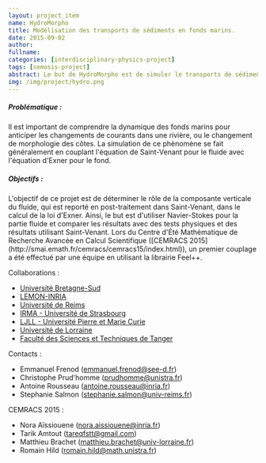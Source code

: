 ```yaml
---
layout: project_item
name: HydroMorpho
title: Modélisation des transports de sédiments en fonds marins.
date: 2015-09-02
author:
fullname:
categories: [interdisciplinary-physics-project]
tags: [cemosis-project]
abstract: Le but de HydroMorpho est de simuler le transports de sédiments en fonds marins en couplant Navier-Stokes et Exner.
img: /img/project/hydro.png
---
```


<h5>Problématique :</h5>
Il est important de comprendre la dynamique des fonds marins pour anticiper les changements de courants dans une rivière, ou le changement de morphologie des côtes.
La simulation de ce phènomène se fait généralement en couplant l'équation de Saint-Venant pour le fluide avec l'équation d'Exner pour le fond.

<h5>Objectifs :</h5>
L'objectif de ce projet est de déterminer le rôle de la composante verticale du fluide, qui est reporté en post-traitement dans Saint-Venant, dans le calcul de la loi d'Exner.
Ainsi, le but est d'utiliser Navier-Stokes pour la partie fluide et comparer les résultats avec des tests physiques et des résultats utilisant Saint-Venant.
Lors du Centre d'Été Mathématique de Recherche Avancée en Calcul Scientifique ([CEMRACS 2015](http://smai.emath.fr/cemracs/cemracs15/index.html)), un premier couplage a été effectué par une équipe en utilisant la librairie Feel++.

Collaborations :

- [Université Bretagne-Sud](http://www.univ-ubs.fr)
- [LEMON-INRIA](https://team.inria.fr/lemon)
- [Université de Reims](http://www.univ-reims.fr)
- [IRMA - Université de Strasbourg](http://www-irma.u-strasbg.fr)
- [LJLL - Université Pierre et Marie Curie](https://www.ljll.math.upmc.fr/fr/presentation.html)
- [Université de Lorraine](http://www.univ-lorraine.fr)
- [Faculté des Sciences et Techniques de Tanger](http://www.fstt.ac.ma/Portail/index.php)

Contacts :

- Emmanuel Frenod (emmanuel.frenod@see-d.fr)
- Christophe Prud'homme (prudhomme@unistra.fr)
- Antoine Rousseau (antoine.rousseau@inria.fr)
- Stephanie Salmon (stephanie.salmon@univ-reims.fr)

CEMRACS 2015 :

- Nora Aïssiouene (nora.aissiouene@inria.fr)
- Tarik Amtout (tareqfstt@gmail.com)
- Matthieu Brachet (matthieu.brachet@univ-lorraine.fr)
- Romain Hild (romain.hild@math.unistra.fr)
